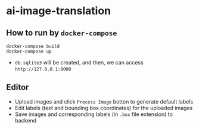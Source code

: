 # ai-image-translation


## How to run by `docker-compose`
```
docker-compose build
docker-compose up
```

* `db.sqlite3` will be created, and then, we can access `http://127.0.0.1:8000`

## Editor
* Upload images and click `Process Image` button to generate default labels
* Edit labels (text and bounding box coordinates) for the uploaded images 
* Save images and corresponding labels (in `.box` file extension) to backend


